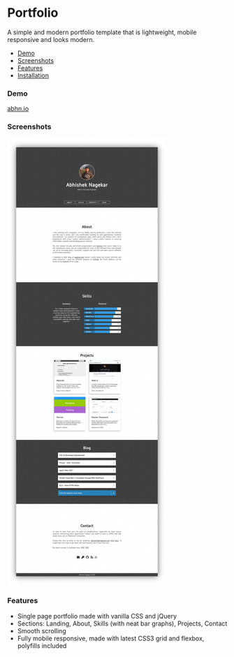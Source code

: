 # Portfolio

A simple and modern portfolio template that is lightweight, mobile responsive and looks modern. 

- [Demo](#demo)
- [Screenshots](#screenshots)
- [Features](#features)
- [Installation](#installation)

### Demo
[abhn.io](https://abhn.io)

### Screenshots
![homepage](tmp/screenshot.jpg?raw=true "Homepage")

### Features
- Single page portfolio made with vanilla CSS and jQuery
- Sections: Landing, About, Skills (with neat bar graphs), Projects, Contact
- Smooth scrolling
- Fully mobile responsive, made with latest CSS3 grid and flexbox, polyfills included
